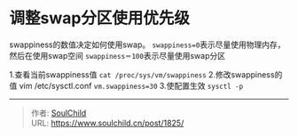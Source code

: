 # 调整swap分区使用优先级

<!--more-->
swappiness的数值决定如何使用swap。
```swappiness=0```表示尽量使用物理内存，然后在使用swap空间
```swappiness＝100```表示尽量使用swap分区

1.查看当前swappiness值
```cat /proc/sys/vm/swappiness```
2.修改swappiness的值
vim /etc/sysctl.conf
```vm.swappiness=30```
3.使配置生效
```sysctl -p```
　　


---

> 作者: [SoulChild](https://www.soulchild.cn)  
> URL: https://www.soulchild.cn/post/1825/  

